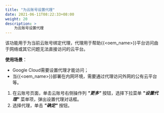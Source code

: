 ```yaml
---
title: "为云账号设置代理"
date: 2021-06-11T08:22:33+08:00
weight: 20
description: >
    为云账号设置代理
---
```


该功能用于为当前云账号绑定代理，代理用于帮助{{<oem_name>}}平台访问由于网络或其它问题无法直接访问的云平台。

**使用场景**：

- Google Cloud需要设置代理才能访问；
- 当{{<oem_name>}}部署在内网环境，需要通过代理访问外网的公有云平台等。

1. 在云账号页面，单击云账号右侧操作列 **_"更多"_** 按钮，选择下拉菜单 **_"设置代理"_** 菜单项，弹出设置代理对话框。
2. 选择代理，单击 **_"确定"_** 按钮。




